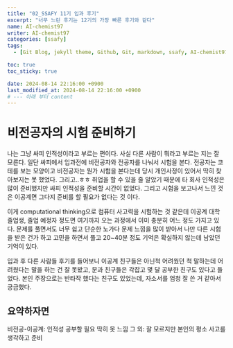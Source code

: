 ```yaml
---
title: "02_SSAFY 11기 입과 후기"
excerpt: "너무 느린 후기는 12기의 가장 빠른 후기와 같다"
name: AI-chemist97
writer: AI-chemist97
categories: [ssafy]
tags:
  - [Git Blog, jekyll theme, Github, Git, markdown, ssafy, AI-chemist97]

toc: true
toc_sticky: true

date: 2024-08-14 22:16:00 +0900
last_modified_at: 2024-08-14 22:16:00 +0900
# --- 아래 부터 content
---
```


# 비전공자의 시험 준비하기
나는 그냥 싸피 인적성이라고 부르는 편이다. 사실 다른 사람이 뭐라고 부르는 지는 잘 모른다.
일단 싸피에서 입과전에 비전공자와 전공자를 나눠서 시험을 본다.
전공자는 코테를 보는 모양이고 비전공자는 뭔가 시험을 본다는데 당시 개인사정이 있어서 딱히 찾아보지는 못 했었다.
그리고..ㅎㅎ 취업을 할 수 있을 줄 알았기 때문에 타 회사 인적성은 많이 준비했지만 싸피 인적성을 준비할 시간이 없었다.
그리고 시험을 보고나서 느낀 것은 이공계면 그다지 준비를 할 필요가 없다는 것 이다.

이게 computational thinking으로 컴퓨터 사고력을 시험하는 것 같은데 이공계 대학 졸업생, 졸업 예정자 정도면 여기까지 오는 과정에서 이미 충분히 어느 정도 가지고 있다.
문제를 풀면서도 너무 쉽고 단순한 노가다 문제 느낌을 많이 받아서 나만 다른 시험을 받은 건가 하고 고민을 하면서 풀고 20~40분 정도 기억은 확실하지 않는데 남았던 기억이 있다.

입과 후 다른 사람들 후기를 들어보니 이공계 친구들은 아닌척 어려웠던 척 말하는데 어려웠다는 말을 하는 건 잘 못봤고, 문과 친구들은 각잡고 몇 달 공부한 친구도 있다고 들었다.
본인 주장으로는 반타작 했다는 친구도 있었는데, 자소서를 엄청 잘 쓴 거 같아서 궁금했다.

## 요약하자면
비전공-이공계: 인적성 공부할 필요 딱히 못 느낌
그 외: 잘 모르지만 본인의 평소 사고를 생각하고 준비
